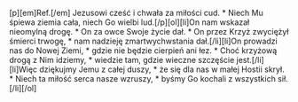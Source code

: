 [p][em]Ref.[/em] Jezusowi cześć i chwała za miłości cud. * Niech Mu śpiewa ziemia cała, niech Go wielbi lud.[/p][ol][li]On nam wskazał nieomylną drogę. * On za owce Swoje życie dał. * On przez Krzyż zwyciężył śmierci trwogę, * nam nadzieję zmartwychwstania dał.[/li][li]On prowadzi nas do Nowej Ziemi, * gdzie nie będzie cierpień ani łez. * Choć krzyżową drogą z Nim idziemy, * wiedzie tam, gdzie wieczne szczęście jest.[/li][li]Więc dziękujmy Jemu z całej duszy, * że się dla nas w małej Hostii skrył. * Niech ta miłość serca nasze wzruszy, * byśmy Go kochali z wszystkich sił.[/li][/ol]